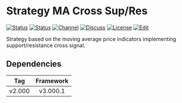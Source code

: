 # Strategy MA Cross Sup/Res

[![Status][gha-image-check-master]][gha-link-check-master]
[![Status][gha-image-compile-master]][gha-link-compile-master]
[![Channel][tg-channel-image]][tg-channel-link]
[![Discuss][gh-discuss-badge]][gh-discuss-link]
[![License][license-image]][license-link]
[![Edit][gh-edit-badge]][gh-edit-link]

Strategy based on the moving average price indicators
implementing support/resistance cross signal.

## Dependencies

| Tag      | Framework |
|:--------:|:---------:|
| v2.000   | v3.000.1  |

<!-- Named links -->

[gh-discuss-badge]: https://img.shields.io/badge/Discussions-Q&A-blue.svg?logo=github
[gh-discuss-link]: https://github.com/EA31337/EA31337-Strategies/discussions

[gh-edit-badge]: https://img.shields.io/badge/GitHub-edit-purple.svg?logo=github
[gh-edit-link]: https://github.dev/EA31337/Strategy-MA_Cross_Sup_Res

[gha-link-check-master]: https://github.com/EA31337/Strategy-MA_Cross_Sup_Res/actions?query=workflow:Check+branch%3Amaster
[gha-image-check-master]: https://github.com/EA31337/Strategy-MA_Cross_Sup_Res/workflows/Check/badge.svg?branch=master
[gha-link-compile-master]: https://github.com/EA31337/Strategy-MA_Cross_Sup_Res/actions?query=workflow:Compile+branch%3Amaster
[gha-image-compile-master]: https://github.com/EA31337/Strategy-MA_Cross_Sup_Res/workflows/Compile/badge.svg?branch=master

[tg-channel-image]: https://img.shields.io/badge/Telegram-join-0088CC.svg?logo=telegram
[tg-channel-link]: https://t.me/EA31337

[license-image]: https://img.shields.io/github/license/EA31337/EA31337-Strategies.svg
[license-link]: https://tldrlegal.com/license/gnu-general-public-license-v3-(gpl-3)
